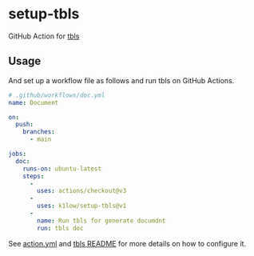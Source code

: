 # setup-tbls

GitHub Action for [tbls](https://github.com/k1LoW/tbls)

## Usage

And set up a workflow file as follows and run tbls on GitHub Actions.

``` yaml
# .github/workflows/doc.yml
name: Document

on:
  push:
    branches:
      - main

jobs:
  doc:
    runs-on: ubuntu-latest
    steps:
      -
        uses: actions/checkout@v3
      -
        uses: k1low/setup-tbls@v1
      -
        name: Run tbls for generate documdnt
        run: tbls doc
```

See [action.yml](action.yml) and [tbls README](https://github.com/k1LoW/tbls) for more details on how to configure it.
